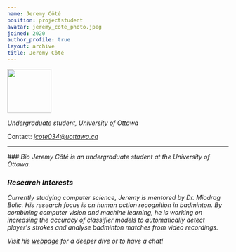 ```yaml
---
name: Jeremy Côté
position: projectstudent
avatar: jeremy_cote_photo.jpeg
joined: 2020
author_profile: true
layout: archive
title: Jeremy Côté
---
```



<img width="100" src="{{site.baseurl}}/images/people/{{page.avatar}}" data-action="zoom">

_Undergraduate student, University of Ottawa_<br>


Contact:
<i class="fa fa-envelope-o"> jcote034@uottawa.ca<br>

<hr>
### Bio
Jeremy Côté is an undergraduate student at the University of Ottawa.

### Research Interests
Currently studying computer science, Jeremy is mentored by Dr. Miodrag Bolic. His research focus is on human action recognition in badminton. By combining computer vision and machine learning, he is working on increasing the accuracy of classifier models to automatically detect player's strokes and analyse badminton matches from video recordings.

Visit his [webpage](https://jeremycote.github.io/Portfolio/) for a deeper dive or to have a chat!
